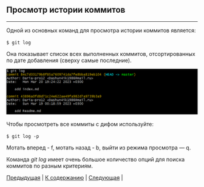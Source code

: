 ## Просмотр истории коммитов 
---
Одной из основных команд для просмотра истории коммитов является:

`$ git log`

Она показывает список всех выполненных коммитов, отсортированных по дате добавления (сверху самые последние).

![git-log](./images/log.png)

Чтобы просмотреть все коммиты с дифом используйте:

`$ git log -p`

Мотать вперед - f, мотать назад - b, выйти из режима просмотра — q.

Команда *git log* имеет очень большое количество опций для поиска коммитов по разным критериям.

[Предыдущая](./analis.md) | [К содержанию](./readme.md) | [Следующая](./cancel.md) |